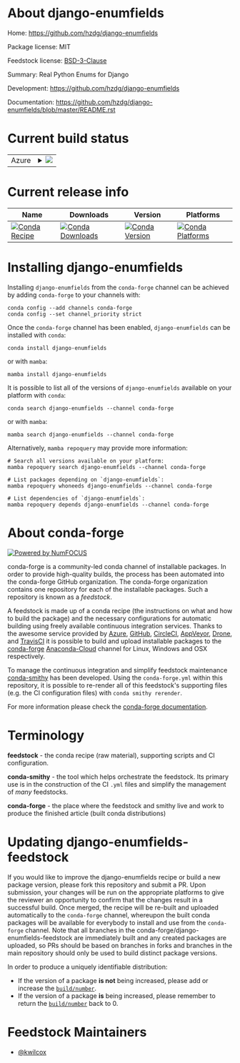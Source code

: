 About django-enumfields
=======================

Home: https://github.com/hzdg/django-enumfields

Package license: MIT

Feedstock license: [BSD-3-Clause](https://github.com/conda-forge/django-enumfields-feedstock/blob/main/LICENSE.txt)

Summary: Real Python Enums for Django

Development: https://github.com/hzdg/django-enumfields

Documentation: https://github.com/hzdg/django-enumfields/blob/master/README.rst

Current build status
====================


<table>
    
  <tr>
    <td>Azure</td>
    <td>
      <details>
        <summary>
          <a href="https://dev.azure.com/conda-forge/feedstock-builds/_build/latest?definitionId=237&branchName=main">
            <img src="https://dev.azure.com/conda-forge/feedstock-builds/_apis/build/status/django-enumfields-feedstock?branchName=main">
          </a>
        </summary>
        <table>
          <thead><tr><th>Variant</th><th>Status</th></tr></thead>
          <tbody><tr>
              <td>linux_64_python3.10.____cpython</td>
              <td>
                <a href="https://dev.azure.com/conda-forge/feedstock-builds/_build/latest?definitionId=237&branchName=main">
                  <img src="https://dev.azure.com/conda-forge/feedstock-builds/_apis/build/status/django-enumfields-feedstock?branchName=main&jobName=linux&configuration=linux_64_python3.10.____cpython" alt="variant">
                </a>
              </td>
            </tr><tr>
              <td>linux_64_python3.11.____cpython</td>
              <td>
                <a href="https://dev.azure.com/conda-forge/feedstock-builds/_build/latest?definitionId=237&branchName=main">
                  <img src="https://dev.azure.com/conda-forge/feedstock-builds/_apis/build/status/django-enumfields-feedstock?branchName=main&jobName=linux&configuration=linux_64_python3.11.____cpython" alt="variant">
                </a>
              </td>
            </tr><tr>
              <td>linux_64_python3.8.____cpython</td>
              <td>
                <a href="https://dev.azure.com/conda-forge/feedstock-builds/_build/latest?definitionId=237&branchName=main">
                  <img src="https://dev.azure.com/conda-forge/feedstock-builds/_apis/build/status/django-enumfields-feedstock?branchName=main&jobName=linux&configuration=linux_64_python3.8.____cpython" alt="variant">
                </a>
              </td>
            </tr><tr>
              <td>linux_64_python3.9.____cpython</td>
              <td>
                <a href="https://dev.azure.com/conda-forge/feedstock-builds/_build/latest?definitionId=237&branchName=main">
                  <img src="https://dev.azure.com/conda-forge/feedstock-builds/_apis/build/status/django-enumfields-feedstock?branchName=main&jobName=linux&configuration=linux_64_python3.9.____cpython" alt="variant">
                </a>
              </td>
            </tr><tr>
              <td>osx_64_python3.10.____cpython</td>
              <td>
                <a href="https://dev.azure.com/conda-forge/feedstock-builds/_build/latest?definitionId=237&branchName=main">
                  <img src="https://dev.azure.com/conda-forge/feedstock-builds/_apis/build/status/django-enumfields-feedstock?branchName=main&jobName=osx&configuration=osx_64_python3.10.____cpython" alt="variant">
                </a>
              </td>
            </tr><tr>
              <td>osx_64_python3.11.____cpython</td>
              <td>
                <a href="https://dev.azure.com/conda-forge/feedstock-builds/_build/latest?definitionId=237&branchName=main">
                  <img src="https://dev.azure.com/conda-forge/feedstock-builds/_apis/build/status/django-enumfields-feedstock?branchName=main&jobName=osx&configuration=osx_64_python3.11.____cpython" alt="variant">
                </a>
              </td>
            </tr><tr>
              <td>osx_64_python3.8.____cpython</td>
              <td>
                <a href="https://dev.azure.com/conda-forge/feedstock-builds/_build/latest?definitionId=237&branchName=main">
                  <img src="https://dev.azure.com/conda-forge/feedstock-builds/_apis/build/status/django-enumfields-feedstock?branchName=main&jobName=osx&configuration=osx_64_python3.8.____cpython" alt="variant">
                </a>
              </td>
            </tr><tr>
              <td>osx_64_python3.9.____cpython</td>
              <td>
                <a href="https://dev.azure.com/conda-forge/feedstock-builds/_build/latest?definitionId=237&branchName=main">
                  <img src="https://dev.azure.com/conda-forge/feedstock-builds/_apis/build/status/django-enumfields-feedstock?branchName=main&jobName=osx&configuration=osx_64_python3.9.____cpython" alt="variant">
                </a>
              </td>
            </tr><tr>
              <td>win_64_python3.10.____cpython</td>
              <td>
                <a href="https://dev.azure.com/conda-forge/feedstock-builds/_build/latest?definitionId=237&branchName=main">
                  <img src="https://dev.azure.com/conda-forge/feedstock-builds/_apis/build/status/django-enumfields-feedstock?branchName=main&jobName=win&configuration=win_64_python3.10.____cpython" alt="variant">
                </a>
              </td>
            </tr><tr>
              <td>win_64_python3.11.____cpython</td>
              <td>
                <a href="https://dev.azure.com/conda-forge/feedstock-builds/_build/latest?definitionId=237&branchName=main">
                  <img src="https://dev.azure.com/conda-forge/feedstock-builds/_apis/build/status/django-enumfields-feedstock?branchName=main&jobName=win&configuration=win_64_python3.11.____cpython" alt="variant">
                </a>
              </td>
            </tr><tr>
              <td>win_64_python3.8.____cpython</td>
              <td>
                <a href="https://dev.azure.com/conda-forge/feedstock-builds/_build/latest?definitionId=237&branchName=main">
                  <img src="https://dev.azure.com/conda-forge/feedstock-builds/_apis/build/status/django-enumfields-feedstock?branchName=main&jobName=win&configuration=win_64_python3.8.____cpython" alt="variant">
                </a>
              </td>
            </tr><tr>
              <td>win_64_python3.9.____cpython</td>
              <td>
                <a href="https://dev.azure.com/conda-forge/feedstock-builds/_build/latest?definitionId=237&branchName=main">
                  <img src="https://dev.azure.com/conda-forge/feedstock-builds/_apis/build/status/django-enumfields-feedstock?branchName=main&jobName=win&configuration=win_64_python3.9.____cpython" alt="variant">
                </a>
              </td>
            </tr>
          </tbody>
        </table>
      </details>
    </td>
  </tr>
</table>

Current release info
====================

| Name | Downloads | Version | Platforms |
| --- | --- | --- | --- |
| [![Conda Recipe](https://img.shields.io/badge/recipe-django--enumfields-green.svg)](https://anaconda.org/conda-forge/django-enumfields) | [![Conda Downloads](https://img.shields.io/conda/dn/conda-forge/django-enumfields.svg)](https://anaconda.org/conda-forge/django-enumfields) | [![Conda Version](https://img.shields.io/conda/vn/conda-forge/django-enumfields.svg)](https://anaconda.org/conda-forge/django-enumfields) | [![Conda Platforms](https://img.shields.io/conda/pn/conda-forge/django-enumfields.svg)](https://anaconda.org/conda-forge/django-enumfields) |

Installing django-enumfields
============================

Installing `django-enumfields` from the `conda-forge` channel can be achieved by adding `conda-forge` to your channels with:

```
conda config --add channels conda-forge
conda config --set channel_priority strict
```

Once the `conda-forge` channel has been enabled, `django-enumfields` can be installed with `conda`:

```
conda install django-enumfields
```

or with `mamba`:

```
mamba install django-enumfields
```

It is possible to list all of the versions of `django-enumfields` available on your platform with `conda`:

```
conda search django-enumfields --channel conda-forge
```

or with `mamba`:

```
mamba search django-enumfields --channel conda-forge
```

Alternatively, `mamba repoquery` may provide more information:

```
# Search all versions available on your platform:
mamba repoquery search django-enumfields --channel conda-forge

# List packages depending on `django-enumfields`:
mamba repoquery whoneeds django-enumfields --channel conda-forge

# List dependencies of `django-enumfields`:
mamba repoquery depends django-enumfields --channel conda-forge
```


About conda-forge
=================

[![Powered by
NumFOCUS](https://img.shields.io/badge/powered%20by-NumFOCUS-orange.svg?style=flat&colorA=E1523D&colorB=007D8A)](https://numfocus.org)

conda-forge is a community-led conda channel of installable packages.
In order to provide high-quality builds, the process has been automated into the
conda-forge GitHub organization. The conda-forge organization contains one repository
for each of the installable packages. Such a repository is known as a *feedstock*.

A feedstock is made up of a conda recipe (the instructions on what and how to build
the package) and the necessary configurations for automatic building using freely
available continuous integration services. Thanks to the awesome service provided by
[Azure](https://azure.microsoft.com/en-us/services/devops/), [GitHub](https://github.com/),
[CircleCI](https://circleci.com/), [AppVeyor](https://www.appveyor.com/),
[Drone](https://cloud.drone.io/welcome), and [TravisCI](https://travis-ci.com/)
it is possible to build and upload installable packages to the
[conda-forge](https://anaconda.org/conda-forge) [Anaconda-Cloud](https://anaconda.org/)
channel for Linux, Windows and OSX respectively.

To manage the continuous integration and simplify feedstock maintenance
[conda-smithy](https://github.com/conda-forge/conda-smithy) has been developed.
Using the ``conda-forge.yml`` within this repository, it is possible to re-render all of
this feedstock's supporting files (e.g. the CI configuration files) with ``conda smithy rerender``.

For more information please check the [conda-forge documentation](https://conda-forge.org/docs/).

Terminology
===========

**feedstock** - the conda recipe (raw material), supporting scripts and CI configuration.

**conda-smithy** - the tool which helps orchestrate the feedstock.
                   Its primary use is in the construction of the CI ``.yml`` files
                   and simplify the management of *many* feedstocks.

**conda-forge** - the place where the feedstock and smithy live and work to
                  produce the finished article (built conda distributions)


Updating django-enumfields-feedstock
====================================

If you would like to improve the django-enumfields recipe or build a new
package version, please fork this repository and submit a PR. Upon submission,
your changes will be run on the appropriate platforms to give the reviewer an
opportunity to confirm that the changes result in a successful build. Once
merged, the recipe will be re-built and uploaded automatically to the
`conda-forge` channel, whereupon the built conda packages will be available for
everybody to install and use from the `conda-forge` channel.
Note that all branches in the conda-forge/django-enumfields-feedstock are
immediately built and any created packages are uploaded, so PRs should be based
on branches in forks and branches in the main repository should only be used to
build distinct package versions.

In order to produce a uniquely identifiable distribution:
 * If the version of a package **is not** being increased, please add or increase
   the [``build/number``](https://docs.conda.io/projects/conda-build/en/latest/resources/define-metadata.html#build-number-and-string).
 * If the version of a package **is** being increased, please remember to return
   the [``build/number``](https://docs.conda.io/projects/conda-build/en/latest/resources/define-metadata.html#build-number-and-string)
   back to 0.

Feedstock Maintainers
=====================

* [@kwilcox](https://github.com/kwilcox/)

